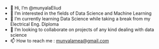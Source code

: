 - 👋 Hi, I’m @munyalaEliud
- 👀 I’m interested in the fields of Data Science and Machine Learning
- 🌱 I’m currently learning Data Science while taking a break from my Electrical Eng. Diploma
- 💞️ I’m looking to collaborate on projects of any kind dealing with data science
- 📫 How to reach me : munyalamea@gmail.com

<!---
munyalaEliud/munyalaEliud is a ✨ special ✨ repository because its `README.md` (this file) appears on your GitHub profile.
You can click the Preview link to take a look at your changes.
--->
